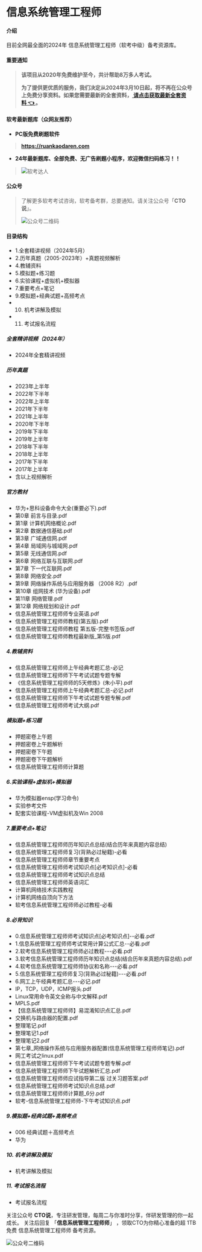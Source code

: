 # 信息系统管理工程师

#### 介绍
目前全网最全面的2024年 信息系统管理工程师（软考中级）备考资源库。


#### 重要通知
>   **该项目从2020年免费维护至今，共计帮助8万多人考试。**
> 
>   **为了提供更优质的服务，我们决定从2024年3月10日起，将不再在公众号上免费分享资料。如果您需要最新的全套资料，[ 请点击获取最新全套资料 👈  ](https://91ke.cn/)。**  


#### 软考最新题库（众网友推荐）

 - **PC版免费刷题软件**
>
> **https://ruankaodaren.com**


 - **24年最新题库、全部免费、无广告刷题小程序，欢迎微信扫码练习！！**
>
>![软考达人](https://chaidingoss.oss-cn-hangzhou.aliyuncs.com/ruankao/share/%E4%BF%A1%E6%81%AF%E7%B3%BB%E7%BB%9F%E9%A1%B9%E7%9B%AE%E7%AE%A1%E7%90%86%E5%B8%88-github.png?x-oss-process=image/resize,w_258,h_258,limit_0)

#### 公众号
> 了解更多软考考试咨询，软考备考群，总要通知。请关注公众号「**CTO说**」。
>
> ![公众号二维码](https://chaidingoss.oss-cn-hangzhou.aliyuncs.com/qrcode.jpg)

#### 目录结构
 - 1.全套精讲视频（2024年5月）
 - 2.历年真题（2005-2023年）+真题视频解析
 - 4.教辅资料
 - 5.模拟题+练习题
 - 6.实验课程+虚拟机+模拟器
 - 7.重要考点+笔记
 - 9.模拟题+经典试题+高频考点
 - 10. 机考讲解及模拟
 - 11. 考试报名流程

##### 全套精讲视频（2024年）
 - 2024年全套精讲视频

##### 历年真题
 - 2023年上半年
 - 2022年下半年
 - 2022年上半年
 - 2021年下半年
 - 2021年上半年
 - 2020年下半年
 - 2019年下半年
 - 2019年上半年
 - 2018年下半年
 - 2018年上半年
 - 2017年下半年
 - 2017年上半年
 - 含以上视频解析
   
##### 官方教材
 - 华为+思科设备命令大全(重要必下).pdf
 - 第0章 前言与目录.pdf
 - 第1章 计算机网络概论.pdf
 - 第2章 数据通信基础.pdf
 - 第3章 广域通信网.pdf
 - 第4章 局域网与城域网.pdf
 - 第5章 无线通信网.pdf
 - 第6章 网络互联与互联网.pdf
 - 第7章 下一代互联网.pdf
 - 第8章 网络安全.pdf
 - 第9章 网络操作系统与应用服务器 （2008 R2）.pdf
 - 第10章 组网技术 (华为设备).pdf
 - 第11章 网络管理.pdf
 - 第12章 网络规划和设计.pdf
 - 信息系统管理工程师师专业英语.pdf
 - 信息系统管理工程师师教程(第五版).pdf
 - 信息系统管理工程师师教程 第五版-完整书签版.pdf
 - 信息系统管理工程师师教程最新版_第5版.pdf

##### 4.教辅资料
 - 信息系统管理工程师师上午经典考题汇总-必记
 - 信息系统管理工程师师下午考试试题专题专解
 - 《信息系统管理工程师师的5天修炼》(朱小平).pdf
 - 信息系统管理工程师师上午经典考题汇总-必记.pdf
 - 信息系统管理工程师师下午考试试题专题专解.pdf
 - 信息系统管理工程师师考试大纲.pdf
 
##### 模拟题+练习题
 - 押题密卷上午题
 - 押题密卷上午题解析
 - 押题密卷下午题
 - 押题密卷下午题解析
 - 信息系统管理工程师师计算题
 
##### 6.实验课程+虚拟机+模拟器
 - 华为模拟器ensp(学习命令)
 - 实验参考文件
 - 配套实验课程-VM虚拟机及Win 2008
 
##### 7.重要考点+笔记
 - 信息系统管理工程师师历年知识点总结(结合历年来真题内容总结)
 - 信息系统管理工程师师复习(背熟必过秘籍)-必看
 - 信息系统管理工程师师章节重要考点
 - 信息系统管理工程师师考试知识点[必考知识点]-必看
 - 信息系统管理工程师师考试知识点总结
 - 信息系统管理工程师师英语词汇
 - 计算机网络技术实践教程
 - 计算机网络自顶向下方法
 - 软考信息系统管理工程师师必过教程-必看
 
##### 8.必背知识
 - 0.信息系统管理工程师师考试知识点[必考知识点]--必看.pdf
 - 1.信息系统管理工程师师考试常用计算公式汇总--必看.pdf
 - 2.软考信息系统管理工程师师必过教程---必看.pdf
 - 3.软考信息系统管理工程师师历年知识点总结(结合历年来真题内容总结).pdf
 - 4.软考信息系统管理工程师师协议和名称---必看.pdf
 - 5.信息系统管理工程师师复习(背熟必过秘籍)---必看.pdf
 - 6.网工上午经典考题汇总---必记.pdf
 - IP，TCP，UDP，ICMP报头.pdf
 - Linux常用命令英文全称与中文解释.pdf
 - MPLS.pdf
 - 【信息系统管理工程师师】易混淆知识点汇总.pdf
 - 交换机与路由器的配置.pdf
 - 整理笔记.pdf
 - 整理笔记1.pdf
 - 整理笔记2.pdf
 - 第七章_网络操作系统与应用服务器配置(信息系统管理工程师师笔记).pdf
 - 网工考试之linux.pdf
 - 信息系统管理工程师师下午考试试题专题专解.pdf
 - 信息系统管理工程师师下午试题解析汇总.pdf
 - 信息系统管理工程师师应试指导第二版 过关习题答案.pdf
 - 信息系统管理工程师师考试知识点总结.pdf
 - 信息系统管理工程师师计算题_6分.pdf
 - 软考-信息系统管理工程师师-下午考试知识点.pdf
 
##### 9.模拟题+经典试题+高频考点
 - 006 经典试题＋高频考点
 -  华为
 
##### 10. 机考讲解及模拟
 - 机考讲解及模拟
 
##### 11. 考试报名流程
 - 考试报名流程
 
关注公众号 **CTO说**，专注研发管理，每周二与你准时分享，伴研发管理的你一起成长。
关注后回复 「**信息系统管理工程师师**」 ，领取CTO为你精心准备的超 1TB 免费 信息系统管理工程师师 备考资源。


![公众号二维码](https://chaidingoss.oss-cn-hangzhou.aliyuncs.com/qrcode.jpg)
